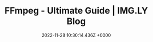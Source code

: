 ---
title: "FFmpeg - Ultimate Guide | IMG.LY Blog"
link: "https://img.ly/blog/ultimate-guide-to-ffmpeg/"
date: "2022-11-28 10:30:14.436Z +0000"
description: "This guide covers the ins and outs of FFmpeg starting with fundamental concepts and moving to media transcoding and video and audio processing along with practical example."
category: "articles"
---